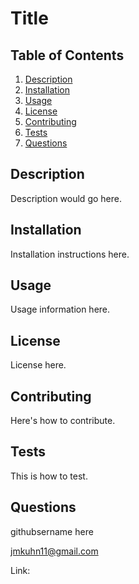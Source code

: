 # Title

## Table of Contents

1. [Description](#description)
2. [Installation](#installation)
3. [Usage](#usage)
4. [License](#license)
5. [Contributing](#contributing)
6. [Tests](#tests)
7. [Questions](#questions)


## Description

Description would go here.

## Installation

Installation instructions here.

## Usage

Usage information here.

## License

License here.

## Contributing

Here's how to contribute.

## Tests

This is how to test.

## Questions

githubsername here

jmkuhn11@gmail.com

Link:  
